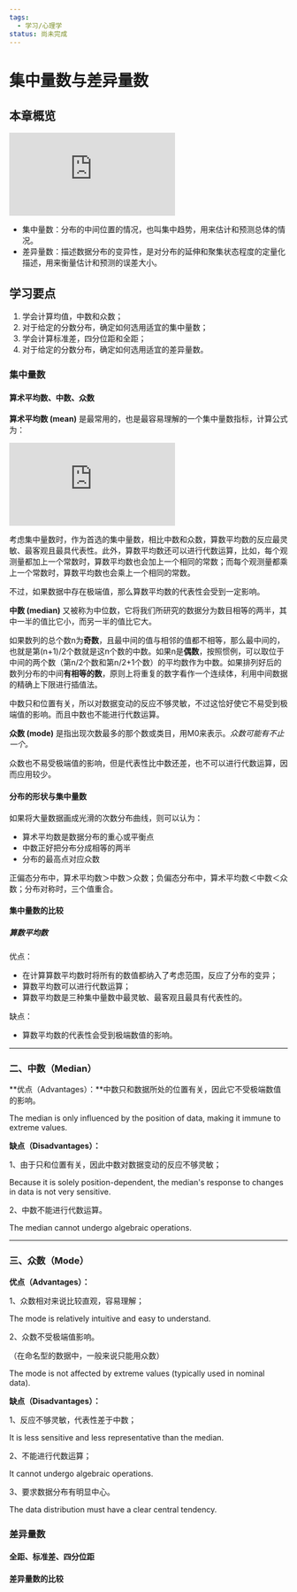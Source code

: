 ```yaml
---
tags:
  - 学习/心理学
status: 尚未完成
---
```

# 集中量数与差异量数

## 本章概览  
![](http://yanlab.psych.ac.cn/PsychStats/Wiki/lib/exe/fetch.php?w=500&tok=d559b3&media=%E7%AC%AC%E4%B8%89%E7%AB%A0:data.svg)

- 集中量数：分布的中间位置的情况，也叫集中趋势，用来估计和预测总体的情况。  
- 差异量数：描述数据分布的变异性，是对分布的延伸和聚集状态程度的定量化描述，用来衡量估计和预测的误差大小。 

## 学习要点

1. 学会计算均值，中数和众数；  
2. 对于给定的分数分布，确定如何选用适宜的集中量数；  
3. 学会计算标准差，四分位距和全距；
4. 对于给定的分数分布，确定如何选用适宜的差异量数。 
### 集中量数

#### 算术平均数、中数、众数

**算术平均数 (mean)** 是最常用的，也是最容易理解的一个集中量数指标，计算公式为：

[![](http://yanlab.psych.ac.cn/PsychStats/Wiki/lib/exe/fetch.php?w=200&tok=31f14a&media=3.1.1.png)](http://yanlab.psych.ac.cn/PsychStats/Wiki/lib/exe/detail.php?id=%E7%AE%97%E6%9C%AF%E5%B9%B3%E5%9D%87%E6%95%B0_%E4%B8%AD%E6%95%B0_%E4%BC%97%E6%95%B0&media=3.1.1.png "3.1.1.png")

考虑集中量数时，作为首选的集中量数，相比中数和众数，算数平均数的反应最灵敏、最客观且最具代表性。此外，算数平均数还可以进行代数运算，比如，每个观测量都加上一个常数时，算数平均数也会加上一个相同的常数；而每个观测量都乘上一个常数时，算数平均数也会乘上一个相同的常数。

不过，如果数据中存在极端值，那么算数平均数的代表性会受到一定影响。

**中数 (median)** 又被称为中位数，它将我们所研究的数据分为数目相等的两半，其中一半的值比它小，而另一半的值比它大。

如果数列的总个数n为**奇数**，且最中间的值与相邻的值都不相等，那么最中间的，也就是第(n+1)/2个数就是这n个数的中数。如果n是**偶数**，按照惯例，可以取位于中间的两个数（第n/2个数和第n/2+1个数）的平均数作为中数。如果排列好后的数列分布的中间**有相等的数**，原则上将重复的数字看作一个连续体，利用中间数据的精确上下限进行插值法。

中数只和位置有关，所以对数据变动的反应不够灵敏，不过这恰好使它不易受到极端值的影响。而且中数也不能进行代数运算。

**众数 (mode)** 是指出现次数最多的那个数或类目，用M0来表示。_众数可能有不止一个。_

众数也不易受极端值的影响，但是代表性比中数还差，也不可以进行代数运算，因而应用较少。

#### 分布的形状与集中量数

如果将大量数据画成光滑的次数分布曲线，则可以认为：

- 算术平均数是数据分布的重心或平衡点
- 中数正好把分布分成相等的两半
- 分布的最高点对应众数

正偏态分布中，算术平均数＞中数＞众数；负偏态分布中，算术平均数＜中数＜众数；分布对称时，三个值重合。

#### 集中量数的比较

##### 算数平均数

优点：
 - 在计算算数平均数时将所有的数值都纳入了考虑范围，反应了分布的变异；
 - 算数平均数可以进行代数运算；
 - 算数平均数是三种集中量数中最灵敏、最客观且最具有代表性的。

缺点：
 - 算数平均数的代表性会受到极端数值的影响。


---

### 二、中数（Median）

**优点（Advantages）：**中数只和数据所处的位置有关，因此它不受极端数值的影响。

The median is only influenced by the position of data, making it immune to extreme values.

**缺点（Disadvantages）：**

1、由于只和位置有关，因此中数对数据变动的反应不够灵敏；

Because it is solely position-dependent, the median's response to changes in data is not very sensitive.

2、中数不能进行代数运算。

The median cannot undergo algebraic operations.

---

### 三、众数（Mode）

**优点（Advantages）：**

1、众数相对来说比较直观，容易理解；

The mode is relatively intuitive and easy to understand.

2、众数不受极端值影响。

（在命名型的数据中，一般来说只能用众数）

The mode is not affected by extreme values (typically used in nominal data).

**缺点（Disadvantages）：**

1、反应不够灵敏，代表性差于中数；

It is less sensitive and less representative than the median.

2、不能进行代数运算；

It cannot undergo algebraic operations.

3、要求数据分布有明显中心。

The data distribution must have a clear central tendency.

### 差异量数

#### 全距、标准差、四分位距
#### 差异量数的比较